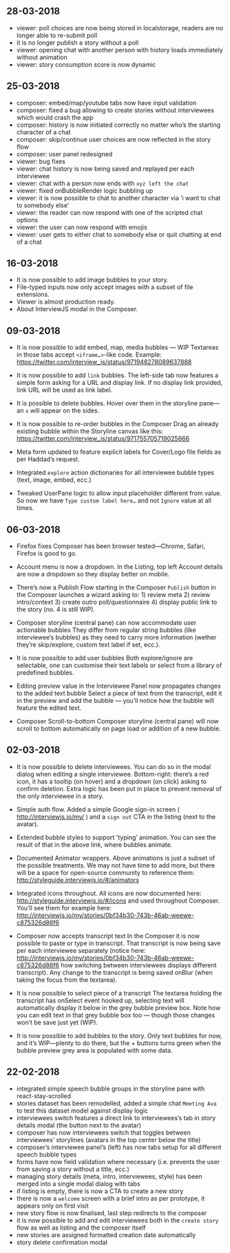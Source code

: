 ## 28-03-2018

* viewer: poll choices are now being stored in localstorage, readers are no longer able to re-submit poll
* it is no longer publish a story without a poll
* viewer: opening chat with another person with history loads immediately without animation
* viewer: story consumption score is now dynamic

## 25-03-2018

* composer: embed/map/youtube tabs now have input validation
* composer: fixed a bug allowing to create stories without interviewees which would crash the app
* composer: history is now initiated correctly no matter who’s the starting character of a chat
* composer: skip/continue user choices are now reflected in the story flow
* composer: user panel redesigned
* viewer: bug fixes
* viewer: chat history is now being saved and replayed per each interviewee
* viewer: chat with a person now ends with `xyz left the chat`
* viewer: fixed onBubbleRender logic bubbling up
* viewer: it is now possible to chat to another character via ‘i want to chat to somebody else'
* viewer: the reader can now respond with one of the scripted chat options
* viewer: the user can now respond with emojis
* viewer: user gets to either chat to somebody else or quit chatting at end of a chat

## 16-03-2018

* It is now possible to add image bubbles to your story.
* File-typed inputs now only accept images with a subset of file extensions.
* Viewer is almost production ready.
* About InterviewJS modal in the Composer.

## 09-03-2018

* It is now possible to add embed, map, media bubbles — WIP
  Textareas in those tabs accept `<iframe…>`-like code. Example: https://twitter.com/interview_js/status/971948278089637888

* It is now possible to add `link` bubbles.
  The left-side tab now features a simple form asking for a URL and display link. If no display link provided, link URL will be used as link label.

* It is possible to delete bubbles.
  Hover over them in the storyline pane—an `x` will appear on the sides.

* It is now possible to re-order bubbles in the Composer
  Drag an already existing bubble within the Storyline canvas like this: https://twitter.com/interview_js/status/971755705719025666

* Meta form updated to feature explicit labels for Cover/Logo file fields as per Haddad’s request.

* Integrated `explore` action dictionaries for all interviewee bubble types (text, image, embed, ecc.)

* Tweaked UserPane logic to allow input placeholder different from value.
  So now we have `Type custom label here…` and not `Ignore` value at all times.

## 06-03-2018

* Firefox fixes
  Composer has been browser tested—Chrome, Safari, Firefox is good to go.

* Account menu is now a dropdown.
  In the Listing, top left Account details are now a dropdown so they display better on mobile.

* There’s now a Publish Flow starting in the Composer
  `Publish` button in the Composer launches a wizard asking to: 1) review meta 2) review intro/context 3) create outro poll/questionnaire 4) display public link to the story (no. 4 is still WIP).

* Composer storyline (central pane) can now accommodate user actionable bubbles
  They differ from regular string bubbles (like interviewee’s bubbles) as they need to carry more information (wether they’re skip/explore, custom text label if set, ecc.).

* It is now possible to add user bubbles
  Both explore/ignore are selectable, one can customise their text labels or select from a library of predefined bubbles.

* Editing preview value in the Interviewee Panel now propagates changes to the added text bubble
  Select a piece of text from the transcript, edit it in the preview and add the bubble — you’ll notice how the bubble will feature the edited text.

* Composer Scroll-to-bottom
  Composer storyline (central pane) will now scroll to bottom automatically on page load or addition of a new bubble.

## 02-03-2018

* It is now possible to delete interviewees.
  You can do so in the modal dialog when editing a single interviewee. Bottom-right: there’s a red icon, it has a tooltip (on hover) and a dropdown (on click) asking to confirm deletion. Extra logic has been put in place to prevent removal of the only interviewee in a story.

* Simple auth flow.
  Added a simple Google sign-in screen ( http://interviewjs.io/my/ ) and a `sign out` CTA in the listing (next to the avatar).

* Extended bubble styles to support 'typing’ animation.
  You can see the result of that in the above link, where bubbles animate.

* Documented Animator wrappers.
  Above animations is just a subset of the possible treatments. We may not have time to add more, but there will be a space for open-source community to reference them: http://styleguide.interviewjs.io/#/animators

* Integrated icons throughout.
  All icons are now documented here: http://styleguide.interviewjs.io/#/icons and used throughout Composer. You’ll see them for example here: http://interviewjs.io/my/stories/0bf34b30-743b-46ab-weewe-c875326d86f6

* Composer now accepts transcript text
  In the Composer it is now possible to paste or type in transcript. That transcript is now being save per each interviewee separately (notice here: http://interviewjs.io/my/stories/0bf34b30-743b-46ab-weewe-c875326d86f6 how switching between interviewees displays different transcript). Any change to the transcript is being saved onBlur (when taking the focus from the textarea).

* It is now possible to select piece of a transcript
  The textarea holding the transcript has onSelect event hooked up, selecting text will automatically display it below in the grey bubble preview box. Note how you can edit text in that grey bubble box too — though those changes won’t be save just yet (WIP).

* It is now possible to add bubbles to the story.
  Only text bubbles for now, and it’s WIP—plenty to do there, but the + buttons turns green when the bubble preview grey area is populated with some data.

## 22-02-2018

* integrated simple speech bubble groups in the storyline pane with react-stay-scrolled
* stories dataset has been remodelled, added a simple chat `Meeting Ava` to test this dataset model against display logic
* interviewees switch features a direct link to interviewees’s tab in story details modal (the button next to the avatar)
* composer has now interviewees switch that toggles between interviewees’ storylines (avatars in the top center below the title)
* composer’s interviewee panel’s (left) has now tabs setup for all different speech bubble types
* forms have now field validation where necessary (i.e. prevents the user from saving a story without a title, ecc.)
* managing story details (meta, intro, interviewees, style) has been merged into a single modal dialog with tabs
* if listing is empty, there is now a CTA to create a new story
* there is now a `welcome` screen with a brief intro as per prototype, it appears only on first visit
* new story flow is now finalised, last step redirects to the composer
* it is now possible to add and edit interviewees both in the `create story` flow as well as listing and the composer itself
* new stories are assigned formatted creation date automatically
* story delete confirmation modal

